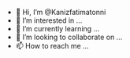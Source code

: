 - 👋 Hi, I’m @Kanizfatimatonni
- 👀 I’m interested in ...
- 🌱 I’m currently learning ...
- 💞️ I’m looking to collaborate on ...
- 📫 How to reach me ...

<!---
Kanizfatimatonni/Kanizfatimatonni is a ✨ special ✨ repository because its `README.md` (this file) appears on your GitHub profile.
You can click the Preview link to take a look at your changes.
--->
